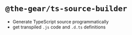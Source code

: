 # `@the-gear/ts-source-builder`

- Generate TypeScript source programmatically
- get transpiled `.js` code and `.d.ts` definitions
